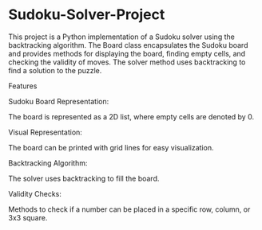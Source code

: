 # Sudoku-Solver-Project
This project is a Python implementation of a Sudoku solver using the backtracking algorithm. The Board class encapsulates the Sudoku board and provides methods for displaying the board, finding empty cells, and checking the validity of moves. The solver method uses backtracking to find a solution to the puzzle.

Features

Sudoku Board Representation: 

The board is represented as a 2D list, where empty cells are denoted by 0.

Visual Representation:

The board can be printed with grid lines for easy visualization.

Backtracking Algorithm:

The solver uses backtracking to fill the board.

Validity Checks:

Methods to check if a number can be placed in a specific row, column, or 3x3 square.

